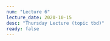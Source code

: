 ```yaml
---
num: "Lecture 6"
lecture_date: 2020-10-15
desc: "Thursday Lecture (topic tbd)"
ready: false
---
```


